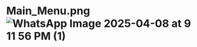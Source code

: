 # Main_Menu.png ![WhatsApp Image 2025-04-08 at 9 11 56 PM (1)](https://github.com/user-attachments/assets/d58d76e2-3d21-4a91-ab62-9b56a7b2ca8f)
